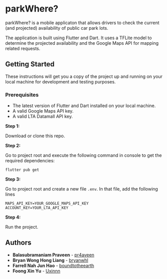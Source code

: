# parkWhere?

parkWhere? is a mobile applicaton that allows drivers to check the current (and projected) availability of public car park lots. 

The application is built using Flutter and Dart. It uses a TFLite model to determine the projected availability and the Google Maps API for mapping related requests.

## Getting Started

These instructions will get you a copy of the project up and running on your local machine for development and testing purposes. 

### Prerequisites

  * The latest version of Flutter and Dart installed on your local machine.
  * A valid Google Maps API key.
  * A valid LTA Datamall API key.

**Step 1:**

Download or clone this repo.

**Step 2:**

Go to project root and execute the following command in console to get the required dependencies: 

```
flutter pub get 
```

**Step 3:**

Go to project root and create a new file `.env`. In that file, add the following lines

```
MAPS_API_KEY=YOUR_GOOGLE_MAPS_API_KEY
ACCOUNT_KEY=YOUR_LTA_API_KEY
```

**Step 4:**

Run the project.

## Authors
  
* **Balasubramaniam Praveen** -  [pr4aveen](https://github.com/pr4aveen)
* **Bryan Wong Hong Liang** - [bryanwhl](https://github.com/bryanwhl)
* **Farrell Nah Jun Hao** - [boundtotheearth](https://github.com/boundtotheearth)
* **Foong Xin Yu** - [Uxinnn](https://github.com/Uxinnn)
